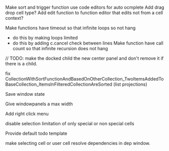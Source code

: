 ﻿Make sort and trigger function use code editors for auto ocmplete
Add drag drop cell type?
Add edit function to function editor that edits not from a cell context?

Make functions have timeout so that infinite loops so not hang
- do this by making loops limited
- do this by adding c.cancel check between lines
Make function have call count so that infinite recursion does not hang

 // TODO: make the docked child the new center panel and don't remove it if there is a child.

 fix CollectionWithSortFunctionAndBasedOnOtherCollection_TwoItemsAddedToBaseCollection_ItemsInFilteredCollectionAreSorted (list projections)

 Save window state

 Give windowpanels a max width

 Add right click menu

 disable selection limitation of only special or non special cells

 Provide default todo template

make selecting cell or user cell resolve dependencies in dep window.
